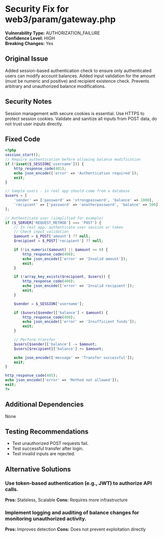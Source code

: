 # Security Fix for web3/param/gateway.php

**Vulnerability Type:** AUTHORIZATION_FAILURE  
**Confidence Level:** HIGH  
**Breaking Changes:** Yes

## Original Issue
Added session-based authentication check to ensure only authenticated users can modify account balances. Added input validation for the amount (must be numeric and positive) and recipient existence check. Prevents arbitrary and unauthorized balance modifications.

## Security Notes
Session management with secure cookies is essential. Use HTTPS to protect session cookies. Validate and sanitize all inputs from POST data, do not trust user inputs directly.

## Fixed Code
```php
<?php
session_start();
// Require authentication before allowing balance modification
if (!isset($_SESSION['username'])) {
    http_response_code(401);
    echo json_encode(['error' => 'Authentication required']);
    exit;
}

// Sample users - in real app should come from a database
$users = [
    'sender' => ['password' => 'strongpassword', 'balance' => 1000],
    'recipient' => ['password' => 'anotherpassword', 'balance' => 500],
];

// Authenticate user (simplified for example)
if ($_SERVER['REQUEST_METHOD'] === 'POST') {
    // In real app, authenticate user session or token
    // Check input validation
    $amount = $_POST['amount'] ?? null;
    $recipient = $_POST['recipient'] ?? null;

    if (!is_numeric($amount) || $amount <= 0) {
        http_response_code(400);
        echo json_encode(['error' => 'Invalid amount']);
        exit;
    }

    if (!array_key_exists($recipient, $users)) {
        http_response_code(400);
        echo json_encode(['error' => 'Invalid recipient']);
        exit;
    }

    $sender = $_SESSION['username'];

    if ($users[$sender]['balance'] < $amount) {
        http_response_code(400);
        echo json_encode(['error' => 'Insufficient funds']);
        exit;
    }

    // Perform transfer
    $users[$sender]['balance'] -= $amount;
    $users[$recipient]['balance'] += $amount;

    echo json_encode(['message' => 'Transfer successful']);
    exit;
}

http_response_code(405);
echo json_encode(['error' => 'Method not allowed']);
exit;
?>
```

## Additional Dependencies
None

## Testing Recommendations
- Test unauthorized POST requests fail.
- Test successful transfer after login.
- Test invalid inputs are rejected.

## Alternative Solutions

### Use token-based authentication (e.g., JWT) to authorize API calls.
**Pros:** Stateless, Scalable
**Cons:** Requires more infrastructure

### Implement logging and auditing of balance changes for monitoring unauthorized activity.
**Pros:** Improves detection
**Cons:** Does not prevent exploitation directly

